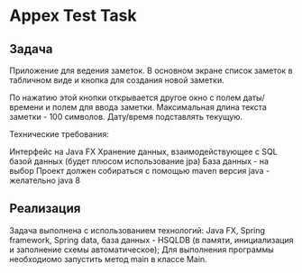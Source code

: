 Appex Test Task
==========================
Задача
------------------------------
Приложение для ведения заметок.
 В основном экране список заметок в табличном виде и кнопка для создания
 новой заметки.
 
 По нажатию этой кнопки открывается другое окно с полем даты/времени и
 полем для ввода заметки.
 Максимальная длина текста заметки - 100 символов.
 Дату/время подставлять текущую.
 
 Технические требования:
 
 Интерфейс на Java FX
 Хранение данных, взаимодействующее с SQL базой данных (будет плюсом
 использование jpa)
 База данных - на выбор
 Проект должен собираться с помощью maven
 версия java - желательно java 8

Реализация
---------------------
Задача выполнена с использованием технологий:
 Java FX, Spring framework, Spring data, база данных - HSQLDB (в памяти, инициализация и заполнение схемы автоматическое); 
 Для выполнения программы необходиомо запустить метод main в классе Main.
